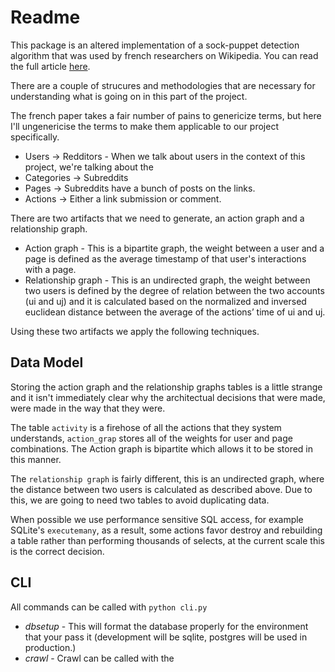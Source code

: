 # Readme
This package is an altered implementation of a sock-puppet detection algorithm that was used by french researchers on Wikipedia.  You can read the full article [here](https://doi-org.proxy.libraries.uc.edu/10.1016/j.knosys.2018.03.002).

There are a couple of strucures and methodologies that are necessary for understanding what is going on in this part of the project.

The french paper takes a fair number of pains to genericize terms, but here I'll ungenericise the terms to make them applicable to our project specifically.

* Users -> Redditors - When we talk about users in the context of this project, we're talking about the 
* Categories -> Subreddits
* Pages -> Subreddits have a bunch of posts on the links.
* Actions -> Either a link submission or comment.

There are two artifacts that we need to generate, an action graph and a relationship graph.

* Action graph - This is a bipartite graph, the weight between a user and a page is defined as the average timestamp of that user's interactions with a page.
* Relationship graph - This is an undirected graph, the weight between two users is defined by the degree of relation between the two accounts (ui and uj) and it is calculated based on the normalized and inversed euclidean distance between the average of the actions’ time of ui and uj.

Using these two artifacts we apply the following techniques.

## Data Model
Storing the action graph and the relationship graphs tables is a little strange and it isn't immediately clear why the architectual decisions that were made, were made in the way that they were.

The table `activity` is a firehose of all the actions that they system understands, `action_grap` stores all of the weights for user and page combinations.  The Action graph is bipartite which allows it to be stored in this manner.

The `relationship graph` is fairly different, this is an undirected graph, where the distance between two users is calculated as described above. Due to this, we are going to need two tables to avoid duplicating data.

When possible we use performance sensitive SQL access, for example SQLite's `executemany`, as a result, some actions favor destroy and rebuilding a table rather than performing thousands of selects, at the current scale this is the correct decision.

## CLI
All commands can be called with `python cli.py`

* *dbsetup* - This will format the database properly for the environment that your pass it (development will be sqlite, postgres will be used in production.)
* *crawl* - Crawl can be called with the 
